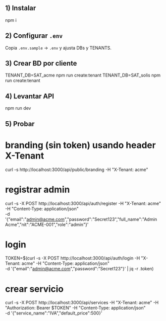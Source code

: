 ## 1) Instalar
npm i


## 2) Configurar `.env`
Copia `.env.sample` → `.env` y ajusta DBs y TENANTS.


## 3) Crear BD por cliente
TENANT_DB=SAT_acme npm run create:tenant
TENANT_DB=SAT_solis npm run create:tenant


## 4) Levantar API
npm run dev


## 5) Probar
# branding (sin token) usando header X-Tenant
curl -s http://localhost:3000/api/public/branding -H "X-Tenant: acme"


# registrar admin
curl -s -X POST http://localhost:3000/api/auth/register -H "X-Tenant: acme" -H "Content-Type: application/json" \
-d '{"email":"admin@acme.com","password":"Secret123","full_name":"Admin Acme","nit":"ACME-001","role":"admin"}'


# login
TOKEN=$(curl -s -X POST http://localhost:3000/api/auth/login -H "X-Tenant: acme" -H "Content-Type: application/json" \
-d '{"email":"admin@acme.com","password":"Secret123"}' | jq -r .token)


# crear servicio
curl -s -X POST http://localhost:3000/api/services -H "X-Tenant: acme" -H "Authorization: Bearer $TOKEN" -H "Content-Type: application/json" \
-d '{"service_name":"IVA","default_price":500}'